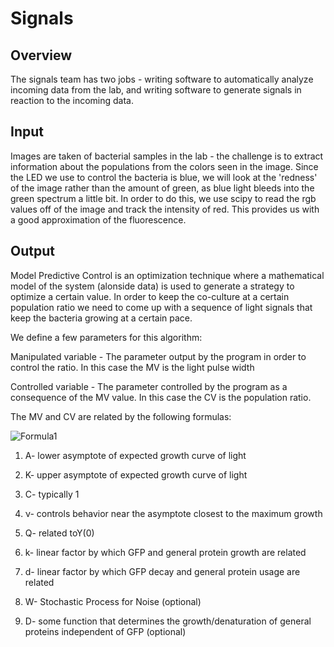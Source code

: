 # Signals
## Overview
The signals team has two jobs - writing software to automatically analyze incoming data from the lab, and writing software to
generate signals in reaction to the incoming data.

## Input
Images are taken of bacterial samples in the lab - the challenge is to extract information about the populations from the colors seen
in the image. Since the LED we use to control the bacteria is blue, we will look at the 'redness' of the image rather than the 
amount of green, as blue light bleeds into the green spectrum a little bit.
In order to do this, we use scipy to read the rgb values off of the image and track the intensity of red. This provides us with a
good approximation of the fluorescence.

## Output

Model Predictive Control is an optimization technique where a mathematical model of the system (alonside data)
is used to generate a strategy to optimize a certain value. In order to keep the co-culture at a certain population ratio
we need to come up with a sequence of light signals that keep the bacteria growing at a certain pace.

We define a few parameters for this algorithm:

Manipulated variable - The parameter output by the program in order to control the ratio. In this case the MV is the light pulse width

Controlled variable - The parameter controlled by the program as a consequence of the MV value. In this case the CV is the population ratio.

The MV and CV are related by the following formulas:

![Formula1](http://latex2png.com/output//latex_d8c96bc3f73569bb6bf860bc0a18d7fe.png)

1. A- lower asymptote of expected growth curve of light

2. K- upper asymptote of expected growth curve of light

3. C- typically 1

4. ν- controls behavior near the asymptote closest to the maximum growth

5. Q- related toY(0)

6. k- linear factor by which GFP and general protein growth are related

7. d- linear factor by which GFP decay and general protein usage are related

8. W- Stochastic Process for Noise (optional)

9. D- some function that determines the growth/denaturation of general proteins independent of GFP (optional)

